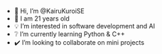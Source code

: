 - 👋 Hi, I’m @KairuKuroiSE
- 🎂 I am 21 years old
- 💡 I’m interested in software development and AI
- ❔ I’m currently learning Python & C++
- ✔️  I’m looking to collaborate on mini projects

<!---
KairuKuroiSE/KairuKuroiSE is a ✨ special ✨ repository because its `README.md` (this file) appears on your GitHub profile.
You can click the Preview link to take a look at your changes.
--->
